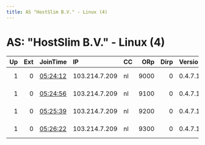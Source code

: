 ```yaml
---
title: AS "HostSlim B.V." - Linux (4)
---
```


# AS: "HostSlim B.V." - Linux (4)

|   Up |   Ext | JoinTime                                                                                              | IP            | CC   |   ORp |   Dirp | Version   | Contact                  | Nickname   |   eFamMembers |
|-----:|------:|:------------------------------------------------------------------------------------------------------|:--------------|:-----|------:|-------:|:----------|:-------------------------|:-----------|--------------:|
|    1 |     0 | [05:24:12](https://nusenu.github.io/OrNetStats/w/relay/B3F54BBA273CDA454FF7172A438D78C93426978A.html) | 103.214.7.209 | nl   |  9000 |      0 | 0.4.7.13  | email:admin prsv.ch url: | prsv       |           145 |
|    1 |     0 | [05:24:56](https://nusenu.github.io/OrNetStats/w/relay/6F8A539331C834296641A86ED1A98AFA391BB30E.html) | 103.214.7.209 | nl   |  9100 |      0 | 0.4.7.13  | email:admin prsv.ch url: | prsv       |           145 |
|    1 |     0 | [05:25:39](https://nusenu.github.io/OrNetStats/w/relay/5E55F8806FC99AD34D8346711BF4B87F61D723BF.html) | 103.214.7.209 | nl   |  9200 |      0 | 0.4.7.13  | email:admin prsv.ch url: | prsv       |           145 |
|    1 |     0 | [05:26:22](https://nusenu.github.io/OrNetStats/w/relay/B8BBB10A96CBB272EC3FF3F6A93DE9D9B656512A.html) | 103.214.7.209 | nl   |  9300 |      0 | 0.4.7.13  | email:admin prsv.ch url: | prsv       |           145 |
